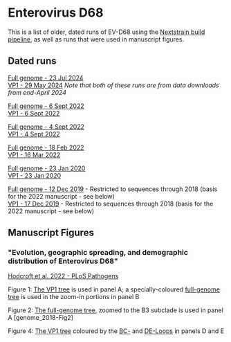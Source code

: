 # Enterovirus D68

This is a list of older, dated runs of EV-D68 using the [Nextstrain build pipeline](), as well as runs that were used in manuscript figures.

## Dated runs

[Full genome - 23 Jul 2024](https://nextstrain.org/community/enterovirus-phylo/evd68-archive/genome/2024-07-23)
</br>
[VP1 - 29 May 2024](https://nextstrain.org/community/enterovirus-phylo/evd68-archive/vp1/2024-05-29)
_Note that both of these runs are from data downloads from end-April 2024_

[Full genome - 6 Sept 2022](https://nextstrain.org/community/enterovirus-phylo/evd68-archive/genome/2022-09-06)
</br>
[VP1 - 6 Sept 2022](https://nextstrain.org/community/enterovirus-phylo/evd68-archive/vp1/2022-09-06)

[Full genome - 4 Sept 2022](https://nextstrain.org/community/enterovirus-phylo/evd68-archive/genome/2022-09-04)
</br>
[VP1 - 4 Sept 2022](https://nextstrain.org/community/enterovirus-phylo/evd68-archive/vp1/2022-09-04)

[Full genome - 18 Feb 2022](https://nextstrain.org/community/enterovirus-phylo/evd68-archive/genome/2022-02-18)
</br>
[VP1 - 16 Mar 2022](https://nextstrain.org/community/enterovirus-phylo/evd68-archive/vp1/2022-03-16)

[Full genome - 23 Jan 2020](https://nextstrain.org/community/enterovirus-phylo/evd68-archive/genome/2020-01-23)
</br>
[VP1 - 23 Jan 2020](https://nextstrain.org/community/enterovirus-phylo/evd68-archive/vp1/2020-01-23)

[Full genome - 12 Dec 2019](https://nextstrain.org/community/enterovirus-phylo/evd68-archive/genome/2019-12-12) - Restricted to sequences through 2018 (basis for the 2022 manuscript - see below)
</br>
[VP1 - 17 Dec 2019](https://nextstrain.org/community/enterovirus-phylo/evd68-archive/vp1/2019-12-17) - Restricted to sequences through 2018 (basis for the 2022 manuscript - see below)

## Manuscript Figures

### "Evolution, geographic spreading, and demographic distribution of Enterovirus D68"
[Hodcroft et al. 2022 - PLoS Pathogens](https://doi.org/10.1371/journal.ppat.1010515)

Figure 1: [The VP1 tree](https://nextstrain.org/community/enterovirus-phylo/evd68-archive/vp1/2018-Fig1-4) is used in panel A; a specially-coloured [full-genome tree](https://nextstrain.org/community/enterovirus-phylo/evd68-archive/genome/2018-Fig1) is used in the zoom-in portions in panel B

Figure 2: [The full-genome tree](https://nextstrain.org/community/enterovirus-phylo/evd68-archive/genome/2018-Fig2), zoomed to the B3 subclade is used in panel A  [genome_2018-Fig2]

Figure 4: [The VP1 tree](https://nextstrain.org/community/enterovirus-phylo/evd68-archive/vp1/2018-Fig1-4) coloured by the [BC-](https://nextstrain.org/community/enterovirus-phylo/evd68-archive/vp1/2018-Fig1-4?c=BC) and [DE-Loops](https://nextstrain.org/community/enterovirus-phylo/evd68-archive/vp1/2018-Fig1-4?c=DE) in panels D and E


